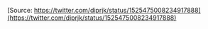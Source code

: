 [Source: https://twitter.com/diprjk/status/1525475008234917888](https://twitter.com/diprjk/status/1525475008234917888)